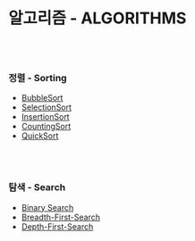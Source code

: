 # 알고리즘 - ALGORITHMS  
<br>            
<br>    
      
### 정렬 - Sorting
* [BubbleSort](https://github.com/ChanhoKim9848/ALG/blob/main/Sorting/BubbleSort)
* [SelectionSort](https://github.com/ChanhoKim9848/ALG/blob/main/Sorting/SelectionSort)
* [InsertionSort](https://github.com/ChanhoKim9848/ALG/blob/main/Sorting/InsertionSort)
* [CountingSort](https://github.com/ChanhoKim9848/ALG/blob/main/Sorting/CountingSort)
* [QuickSort](https://github.com/ChanhoKim9848/ALG/blob/main/Sorting/QuickSort)
<br>  
<br>  

### 탐색 - Search
* [Binary Search](https://github.com/ChanhoKim9848/ALG/blob/main/Search/BS)
* [Breadth-First-Search](https://github.com/ChanhoKim9848/ALG/blob/main/Search/BFS)
* [Depth-First-Search](https://github.com/ChanhoKim9848/ALG/blob/main/Search/DFS)
